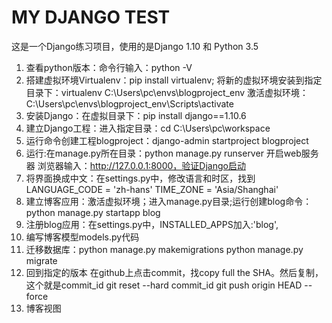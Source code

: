 # MY DJANGO TEST
这是一个Django练习项目，使用的是Django 1.10 和 Python 3.5
1.  查看python版本：命令行输入：python -V
2.  搭建虚拟环境Virtualenv：pip install virtualenv;
将新的虚拟环境安装到指定目录下：virtualenv C:\Users\pc\envs\blogproject_env
激活虚拟环境：C:\Users\pc\envs\blogproject_env\Scripts\activate
3.  安装Django：在虚拟目录下：pip install django==1.10.6
4.  建立Django工程：进入指定目录：cd C:\Users\pc\workspace
5.  运行命令创建工程blogproject：django-admin startproject blogproject
6.  运行:在manage.py所在目录：python manage.py runserver 开启web服务器
浏览器输入：http://127.0.0.1:8000，验证Django启动
7.  将界面换成中文：在settings.py中，修改语言和时区，找到LANGUAGE_CODE = 'zh-hans' TIME_ZONE = 'Asia/Shanghai'
8.  建立博客应用：激活虚拟环境；进入manage.py目录;运行创建blog命令：
python manage.py startapp blog
9.  注册blog应用：在settings.py中，INSTALLED_APPS加入:'blog',
10. 编写博客模型models.py代码
11. 迁移数据库：python manage.py makemigrations
 python manage.py migrate
12. 回到指定的版本
在github上点击commit，找copy full the SHA。然后复制，这个就是commit_id
git reset --hard commit_id
git push origin HEAD --force
13. 博客视图
